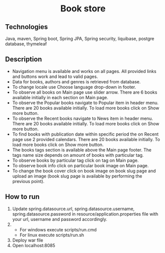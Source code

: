 <h1 align="center">Book store</h1>

## Technologies
Java, maven, Spring boot, Spring JPA, Spring security, liquibase, postgre database, thymeleaf

## Description
- Navigation menu is available and works on all pages. All provided links and buttons work and lead to valid pages. 
- Data for books, authors and genres is retrieved from database.
- To change locale use Choose language drop-down in footer. 
- To observe all books on Main page use slider arrow. There are 6 books available initially in each section on Main page.
- To observe the Popular books navigate to Popular item in header menu. There are 20 books available initially. To load more books click on Show more button.
- To observe the Recent books navigate to News item in header menu. There are 20 books available initially. To load more books click on Show more button.
- To find books with publication date within specific period the on Recent page use 2 provided calendars. There are 20 books available initially. To load more books click on Show more button.
- The books tags section is available above the Main page footer. The tags name size depends on amount of books with particular tag.
- To observe books by particular tag click on tag on Main page.
- To observe book info click on particular book image on Main page.
- To change the book cover click on book image on book slug page and upload an image (book slug page is available by performing the previous point).


## How to run
1. Update spring.datasource.url, spring.datasource.username, spring.datasource.password in resource/application.properties file with your url, username and password accordingly.
2. - For windows execute scripts/run.cmd
   - For linux execute scripts/run.sh
3. Deploy war file
4. Open localhost:8085
